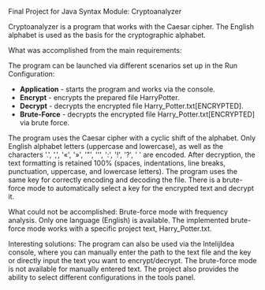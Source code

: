 Final Project for Java Syntax Module: Cryptoanalyzer

Cryptoanalyzer is a program that works with the Caesar cipher. The English alphabet is used as the basis for the cryptographic alphabet.

What was accomplished from the main requirements:

The program can be launched via different scenarios set up in the Run Configuration:
- **Application** - starts the program and works via the console.
- **Encrypt** - encrypts the prepared file HarryPotter.
- **Decrypt** - decrypts the encrypted file Harry_Potter.txt[ENCRYPTED].
- **Brute-Force** - decrypts the encrypted file Harry_Potter.txt[ENCRYPTED] via brute force.

The program uses the Caesar cipher with a cyclic shift of the alphabet. 
Only English alphabet letters (uppercase and lowercase), as well as the characters '.', ',', '«', '»', '"', ''', ':', '!', '?', ' ' are encoded. 
After decryption, the text formatting is retained 100% (spaces, indentations, line breaks, punctuation, uppercase, and lowercase letters). 
The program uses the same key for correctly encoding and decoding the file. There is a brute-force mode to automatically select a key for the encrypted text and decrypt it.

What could not be accomplished: Brute-force mode with frequency analysis. Only one language (English) is available. The implemented brute-force mode works with a specific project text, Harry_Potter.txt.

Interesting solutions: The program can also be used via the IntelijIdea console, where you can manually enter the path to the text file and the key or directly input the text you want to encrypt/decrypt. The brute-force mode is not available for manually entered text. The project also provides the ability to select different configurations in the tools panel.
